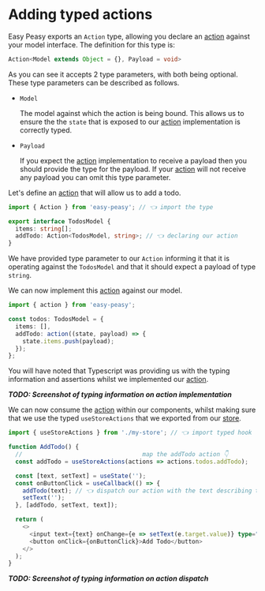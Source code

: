# Adding typed actions

Easy Peasy exports an `Action` type, allowing you declare an [action](/docs/api/action) against your model interface. The definition for this type is:

```typescript
Action<Model extends Object = {}, Payload = void>
```

As you can see it accepts 2 type parameters, with both being optional. These type parameters can be described as follows.

 - `Model`

   The model against which the action is being bound. This allows us to ensure the the `state` that is exposed to our [action](/docs/api/action) implementation is correctly typed.

- `Payload`

  If you expect the [action](/docs/api/action) implementation to receive a payload then you should provide the type for the payload. If your [action](/docs/api/action) will not receive any payload you can omit this type parameter.

Let's define an [action](/docs/api/action) that will allow us to add a todo.

```typescript
import { Action } from 'easy-peasy'; // 👈 import the type

export interface TodosModel {
  items: string[];
  addTodo: Action<TodosModel, string>; // 👈 declaring our action
}
```

We have provided type parameter to our `Action` informing it that it is operating against the `TodosModel` and that it should expect a payload of type `string`.

We can now implement this [action](/docs/api/action) against our model.

```typescript
import { action } from 'easy-peasy';

const todos: TodosModel = {
  items: [],
  addTodo: action((state, payload) => {
    state.items.push(payload);
  });
};
```

You will have noted that Typescript was providing us with the typing information and assertions whilst we implemented our [action](/docs/api/action).

***TODO: Screenshot of typing information on action implementation***

We can now consume the [action](/docs/api/action) within our components, whilst making sure that we use the typed `useStoreActions` that we exported from our [store](/docs/api/store).

```typescript
import { useStoreActions } from './my-store'; // 👈 import typed hook

function AddTodo() {
  //                                  map the addTodo action 👇
  const addTodo = useStoreActions(actions => actions.todos.addTodo);

  const [text, setText] = useState('');
  const onButtonClick = useCallback(() => {
    addTodo(text); // 👈 dispatch our action with the text describing the todo
    setText('');
  }, [addTodo, setText, text]);

  return (
    <>
      <input text={text} onChange={e => setText(e.target.value)} type="text />
      <button onClick={onButtonClick}>Add Todo</button>
    </>
  );
}
```

***TODO: Screenshot of typing information on action dispatch***